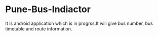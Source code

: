 # Pune-Bus-Indiactor
It is android application which is in progrss.It will give bus number, bus timetable and route information.
